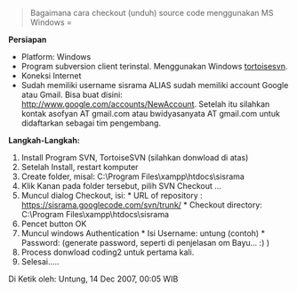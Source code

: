 > Bagaimana cara checkout (unduh) source code menggunakan MS Windows =


**Persiapan**
  * Platform: Windows
  * Program subversion client terinstal. Menggunakan Windows [tortoisesvn](http://tortoisesvn.tigris.org/).
  * Koneksi Internet
  * Sudah memiliki username sisrama ALIAS sudah memiliki account Google atau Gmail. Bisa buat disini: http://www.google.com/accounts/NewAccount. Setelah itu silahkan kontak asofyan AT gmail.com atau bwidyasanyata AT gmail.com untuk didaftarkan sebagai tim pengembang.


**Langkah-Langkah:**
  1. Install Program SVN, TortoiseSVN (silahkan donwload di atas)
  1. Setelah Install, restart komputer
  1. Create folder, misal: C:\Program Files\xampp\htdocs\sisrama
  1. Klik Kanan pada folder tersebut, pilih SVN Checkout ...
  1. Muncul dialog Checkout, isi:
    * URL of repository : https://sisrama.googlecode.com/svn/trunk/
    * Checkout directory: C:\Program Files\xampp\htdocs\sisrama
  1. Pencet button OK
  1. Muncul windows Authentication
    * Isi Username: untung (contoh)
    * Password: (generate password, seperti di penjelasan om Bayu... :) )
  1. Process donwload coding2 untuk pertama kali.
  1. Selesai.....


Di Ketik oleh: Untung, 14 Dec 2007, 00:05 WIB